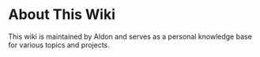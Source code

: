 # About This Wiki

This wiki is maintained by Aldon and serves as a personal knowledge base for various topics and projects.
